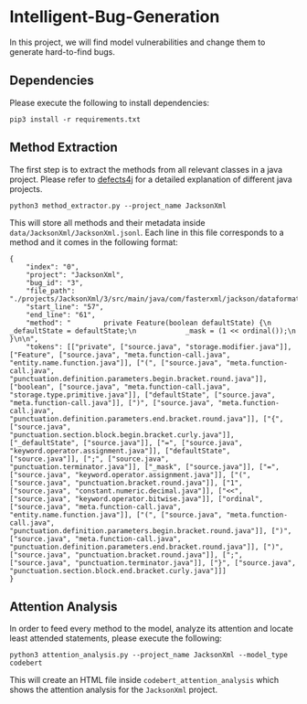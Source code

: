 # Intelligent-Bug-Generation
In this project, we will find model vulnerabilities and change them to generate hard-to-find bugs.

## Dependencies
Please execute the following to install dependencies:

`pip3 install -r requirements.txt`

## Method Extraction
The first step is to extract the methods from all relevant classes in a java project. Please refer to [defects4j](https://github.com/rjust/defects4j) for a detailed explanation of different java projects.

`python3 method_extractor.py --project_name JacksonXml`

This will store all methods and their metadata inside `data/JacksonXml/JacksonXml.jsonl`. Each line in this file corresponds to a method and it comes in the following format:

```
{
    "index": "0", 
    "project": "JacksonXml", 
    "bug_id": "3", 
    "file_path": "./projects/JacksonXml/3/src/main/java/com/fasterxml/jackson/dataformat/xml/deser/FromXmlParser.java", 
    "start_line": "57", 
    "end_line": "61", 
    "method": "        private Feature(boolean defaultState) {\n            _defaultState = defaultState;\n            _mask = (1 << ordinal());\n        }\n\n", 
    "tokens": [["private", ["source.java", "storage.modifier.java"]], ["Feature", ["source.java", "meta.function-call.java", "entity.name.function.java"]], ["(", ["source.java", "meta.function-call.java", "punctuation.definition.parameters.begin.bracket.round.java"]], ["boolean", ["source.java", "meta.function-call.java", "storage.type.primitive.java"]], ["defaultState", ["source.java", "meta.function-call.java"]], [")", ["source.java", "meta.function-call.java", "punctuation.definition.parameters.end.bracket.round.java"]], ["{", ["source.java", "punctuation.section.block.begin.bracket.curly.java"]], ["_defaultState", ["source.java"]], ["=", ["source.java", "keyword.operator.assignment.java"]], ["defaultState", ["source.java"]], [";", ["source.java", "punctuation.terminator.java"]], ["_mask", ["source.java"]], ["=", ["source.java", "keyword.operator.assignment.java"]], ["(", ["source.java", "punctuation.bracket.round.java"]], ["1", ["source.java", "constant.numeric.decimal.java"]], ["<<", ["source.java", "keyword.operator.bitwise.java"]], ["ordinal", ["source.java", "meta.function-call.java", "entity.name.function.java"]], ["(", ["source.java", "meta.function-call.java", "punctuation.definition.parameters.begin.bracket.round.java"]], [")", ["source.java", "meta.function-call.java", "punctuation.definition.parameters.end.bracket.round.java"]], [")", ["source.java", "punctuation.bracket.round.java"]], [";", ["source.java", "punctuation.terminator.java"]], ["}", ["source.java", "punctuation.section.block.end.bracket.curly.java"]]]
}
```

## Attention Analysis
In order to feed every method to the model, analyze its attention and locate least attended statements, please execute the following:

`python3 attention_analysis.py --project_name JacksonXml --model_type codebert`

This will create an HTML file inside `codebert_attention_analysis` which shows the attention analysis for the `JacksonXml` project.